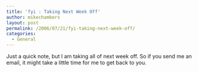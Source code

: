```yaml
---
title: 'fyi : Taking Next Week Off'
author: mikechambers
layout: post
permalink: /2006/07/21/fyi-taking-next-week-off/
categories:
  - General
---
```



Just a quick note, but I am taking all of next week off. So if you send me an email, it might take a little time for me to get back to you.